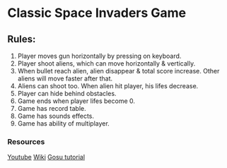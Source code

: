 # Classic Space Invaders Game

## Rules:
1. Player moves gun horizontally by pressing on keyboard.
2. Player shoot aliens, which can move horizontally & vertically.
3. When bullet reach alien, alien disappear & total score increase. Other aliens will move faster after that.
4. Aliens can shoot too. When alien hit player, his lifes decrease.
5. Player can hide behind obstacles.
6. Game ends when player lifes become 0.
7. Game has record table.
8. Game has sounds effects.
9. Game has ability of multiplayer.

### Resources
[Youtube](Demo)
[Wiki](https://ru.wikipedia.org/wiki/Space_Invaders)
[Gosu tutorial](https://leanpub.com/developing-games-with-ruby/read)
